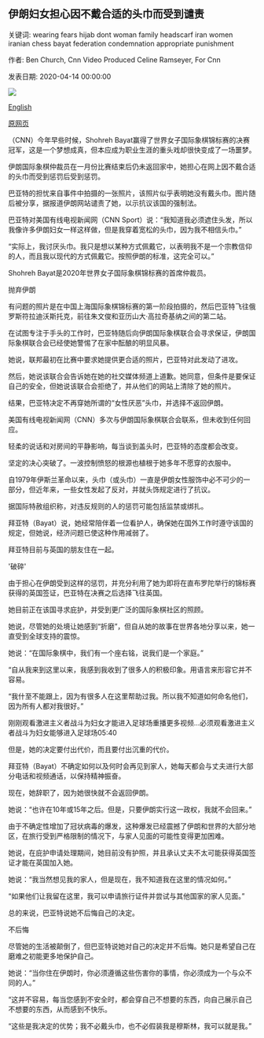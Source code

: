## 伊朗妇女担心因不戴合适的头巾而受到谴责

关键词: wearing fears hijab dont woman family headscarf iran women iranian chess bayat federation condemnation appropriate punishment

作者: Ben Church, Cnn Video Produced Celine Ramseyer, For Cnn

发表日期: 2020-04-14 00:00:00

![](https://cdn.cnn.com/cnnnext/dam/assets/200403153710-iranian-chess-referee-newcastle-super-tease.jpg)

[English](Iranian%20woman%20fears%20punishment%20after%20condemnation%20for%20not%20wearing%20the%20appropriate%20headscarf.md)

[原网页](https://edition.cnn.com/2020/04/14/sport/shohreh-bayat-chess-iran-hijab-uk-spt-intl/index.html)

（CNN）今年早些时候，Shohreh Bayat赢得了世界女子国际象棋锦标赛的决赛冠军，这是一个梦想成真，但本应成为职业生涯的重头戏却很快变成了一场噩梦。

伊朗国际象棋仲裁员在一月份比赛结束后仍未返回家中，她担心在网上因不戴合适的头巾而受到惩罚后受到惩罚。

巴亚特的担忧来自事件中拍摄的一张照片，该照片似乎表明她没有戴头巾。图片随后被分享，据报道伊朗网站谴责了她，以示抗议该国的强制法。

巴亚特对美国有线电视新闻网（CNN Sport）说：“我知道我必须遮住头发，所以我像许多伊朗妇女一样这样做，但是我穿着宽松的头巾，因为我不相信头巾。”

“实际上，我讨厌头巾。我只是想以某种方式佩戴它，以表明我不是一个宗教信仰的人，而且我以现代的方式佩戴它。按照伊朗的标准，这完全可以。”

Shohreh Bayat是2020年世界女子国际象棋锦标赛的首席仲裁员。

抛弃伊朗

有问题的照片是在中国上海国际象棋锦标赛的第一阶段拍摄的，然后巴亚特飞往俄罗斯符拉迪沃斯托克，前往朱文俊和亚历山大·高拉奇基纳之间的第二站。

在试图专注于手头的工作时，巴亚特随后向伊朗国际象棋联合会寻求保证，伊朗国际象棋联合会已经使她警惕了在家中酝酿的明显风暴。

她说，联邦最初在比赛中要求她提供更合适的照片，巴亚特对此发动了进攻。

然后，她说该联合会告诉她在她的社交媒体频道上道歉。她同意，但条件是要保证自己的安全，但她说该联合会拒绝了，并从他们的网站上清除了她的照片。

结果，巴亚特决定不再穿她所谓的“女性厌恶”头巾，并选择不返回伊朗。

美国有线电视新闻网（CNN）多次与伊朗国际象棋联合会联系，但未收到任何回应。

轻柔的说话和对房间的平静影响，每当谈到盖头时，巴亚特的态度都会改变。

坚定的决心突破了。一波控制愤怒的根源也植根于她多年不愿穿的衣服中。

自1979年伊斯兰革命以来，头巾（或头巾）一直是伊朗女性服饰中必不可少的一部分，但近年来，一些女性发起了反对，并就头饰规定进行了抗议。

据国际特赦组织称，对违反规则的人的惩罚可能包括监禁或绑扎。

拜亚特（Bayat）说，她经常陪伴着一位看护人，确保她在国外工作时遵守该国的规定，但她说，经济问题已使这种作用减弱了。

拜亚特目前与英国的朋友住在一起。

'破碎'

由于担心在伊朗受到这样的惩罚，并充分利用了她为即将在直布罗陀举行的锦标赛获得的英国签证，巴亚特在决赛之后选择飞往英国。

她目前正在该国寻求庇护，并受到更广泛的国际象棋社区的照顾。

她说，尽管她的处境让她感到“折磨”，但自从她的故事在世界各地分享以来，她一直受到全球支持的震惊。

她说：“在国际象棋中，我们有一个座右铭，说我们是一个家庭。”

“自从我来到这里以来，我感到我收到了很多人的积极印象。用语言来形容它并不容易。

“我什至不能跟上，因为有很多人在这里帮助过我。所以我不知道如何命名他们，因为所有人都对我很好。”

刚刚观看激进主义者战斗为妇女才能进入足球场重播更多视频...必须观看激进主义者战斗为妇女能够进入足球场05:40

但是，她的决定要付出代价，而且要付出沉重的代价。

拜亚特（Bayat）不确定如何以及何时会再见到家人，她每天都会与丈夫进行大部分电话和视频通话，以保持精神振奋。

现在，她辞职了，因为她很快就不会返回伊朗。

她说：“也许在10年或15年之后。但是，只要伊朗实行这一政权，我就不会回来。”

由于不确定性增加了冠状​​病毒的爆发，这种爆发已经震撼了伊朗和世界的大部分地区，在旅行受到严格限制的情况下，与家人见面的可能性变得更加困难。

她说，在庇护申请处理期间，她目前没有护照，并且承认丈夫不太可能获得英国签证才能在英国加入她。

她说：“我当然想见我的家人，但是现在，我不知道我在这里的情况如何。”

“如果他们让我留在这里，我可以申请旅行证件并尝试与其他国家的家人见面。”

总的来说，巴亚特说她不后悔自己的决定。

不后悔

尽管她的生活被颠倒了，但巴亚特说她对自己的决定并不后悔。她只是希望自己在磨难之初能更多地保护自己。

她说：“当你住在伊朗时，你必须遵循这些伤害你的事情，你必须成为一个与众不同的人。”

“这并不容易，每当您感到不安全时，都会穿自己不想要的东西，向自己展示自己不想要的东西，从而感到不快乐。

“这些是我决定的优势；我不必戴头巾，也不必假装我是穆斯林，我可以就是我。”